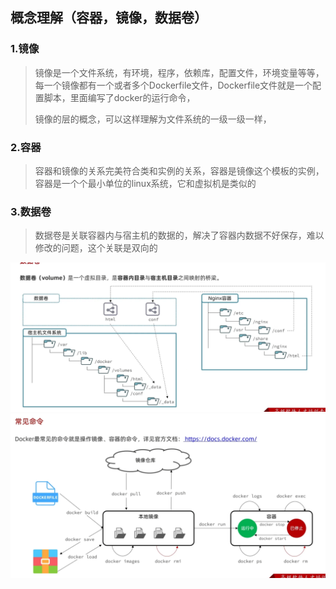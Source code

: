 ## 概念理解（容器，镜像，数据卷）

### 1.镜像

> 镜像是一个文件系统，有环境，程序，依赖库，配置文件，环境变量等等，每一个镜像都有一个或者多个Dockerfile文件，Dockerfile文件就是一个配置脚本，里面编写了docker的运行命令，
>
> 镜像的层的概念，可以这样理解为文件系统的一级一级一样，

### 2.容器

> 容器和镜像的关系完美符合类和实例的关系，容器是镜像这个模板的实例，容器是一个个最小单位的linux系统，它和虚拟机是类似的

### 3.数据卷

> 数据卷是关联容器内与宿主机的数据的，解决了容器内数据不好保存，难以修改的问题，这个关联是双向的

![1729211696011](images/docker概念理解/1729211696011.png)![1729211688418](images/docker概念理解/1729211688418.png)

